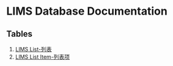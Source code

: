 # LIMS Database Documentation

## Tables

1. [LIMS List-列表](#lims-list)
2. [LIMS List Item-列表项](#lims-list-item)

